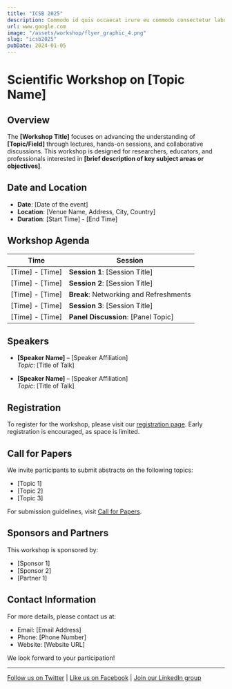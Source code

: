 ```yaml
---
title: "ICSB 2025"
description: Commodo id quis occaecat irure eu commodo consectetur labore quis ipsum deserunt aliquip labore occaecat
url: www.google.com
image: "/assets/workshop/flyer_graphic_4.png"
slug: "icsb2025"
pubDate: 2024-01-05
---
```


# Scientific Workshop on [Topic Name]

## Overview

The **[Workshop Title]** focuses on advancing the understanding of **[Topic/Field]** through lectures, hands-on sessions, and collaborative discussions. This workshop is designed for researchers, educators, and professionals interested in **[brief description of key subject areas or objectives]**.

## Date and Location

- **Date**: [Date of the event]
- **Location**: [Venue Name, Address, City, Country]
- **Duration**: [Start Time] - [End Time]

## Workshop Agenda

| Time            | Session                                |
| --------------- | -------------------------------------- |
| [Time] - [Time] | **Session 1**: [Session Title]         |
| [Time] - [Time] | **Session 2**: [Session Title]         |
| [Time] - [Time] | **Break**: Networking and Refreshments |
| [Time] - [Time] | **Session 3**: [Session Title]         |
| [Time] - [Time] | **Panel Discussion**: [Panel Topic]    |

## Speakers

- **[Speaker Name]** – [Speaker Affiliation]  
  _Topic_: [Title of Talk]

- **[Speaker Name]** – [Speaker Affiliation]  
  _Topic_: [Title of Talk]

## Registration

To register for the workshop, please visit our [registration page](#). Early registration is encouraged, as space is limited.

## Call for Papers

We invite participants to submit abstracts on the following topics:

- [Topic 1]
- [Topic 2]
- [Topic 3]

For submission guidelines, visit [Call for Papers](#).

## Sponsors and Partners

This workshop is sponsored by:

- [Sponsor 1]
- [Sponsor 2]
- [Partner 1]

## Contact Information

For more details, please contact us at:

- Email: [Email Address]
- Phone: [Phone Number]
- Website: [Website URL]

We look forward to your participation!

---

[Follow us on Twitter](#) | [Like us on Facebook](#) | [Join our LinkedIn group](#)

